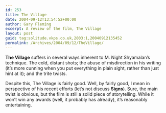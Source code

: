 ```yaml
---
id: 253
title: The Village
date: 2004-09-12T13:54:52+00:00
author: Gary Fleming
excerpt: A review of the film, The Village
layout: post
guid: tag:solitude.vkps.co.uk,2003:1,20040912135452
permalink: /Archives/2004/09/12/TheVillage/
---
```

**The Village** suffers in several ways inherent to M. Night Shyamalan&#8217;s technique. The cold, distant shots; the abuse of misdirection in his writing (it&#8217;s more cunning when you put everything in plain sight, rather than just hint at it); and the trite twists.

Despite this, The Village is fairly good. Well, by fairly good, I mean in perspective of his recent efforts (let&#8217;s not discuss **Signs**). Sure, the main twist is obvious, but the film is still a solid piece of storytelling. While it won&#8217;t win any awards (well, it probably has already), it&#8217;s reasonably entertaining.